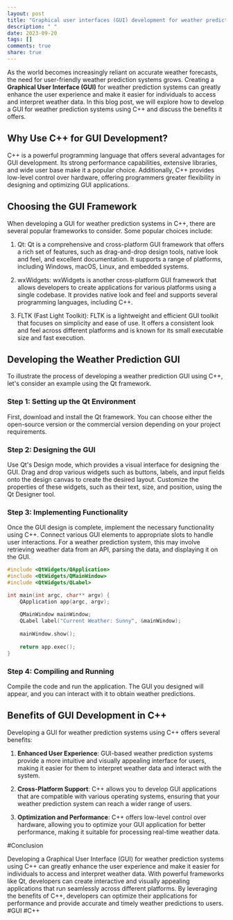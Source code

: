 ```yaml
---
layout: post
title: "Graphical user interfaces (GUI) development for weather prediction systems using C++"
description: " "
date: 2023-09-20
tags: []
comments: true
share: true
---
```


As the world becomes increasingly reliant on accurate weather forecasts, the need for user-friendly weather prediction systems grows. Creating a **Graphical User Interface (GUI)** for weather prediction systems can greatly enhance the user experience and make it easier for individuals to access and interpret weather data. In this blog post, we will explore how to develop a GUI for weather prediction systems using C++ and discuss the benefits it offers.

## Why Use C++ for GUI Development?

C++ is a powerful programming language that offers several advantages for GUI development. Its strong performance capabilities, extensive libraries, and wide user base make it a popular choice. Additionally, C++ provides low-level control over hardware, offering programmers greater flexibility in designing and optimizing GUI applications.

## Choosing the GUI Framework

When developing a GUI for weather prediction systems in C++, there are several popular frameworks to consider. Some popular choices include:

1. Qt: Qt is a comprehensive and cross-platform GUI framework that offers a rich set of features, such as drag-and-drop design tools, native look and feel, and excellent documentation. It supports a range of platforms, including Windows, macOS, Linux, and embedded systems.

2. wxWidgets: wxWidgets is another cross-platform GUI framework that allows developers to create applications for various platforms using a single codebase. It provides native look and feel and supports several programming languages, including C++.

3. FLTK (Fast Light Toolkit): FLTK is a lightweight and efficient GUI toolkit that focuses on simplicity and ease of use. It offers a consistent look and feel across different platforms and is known for its small executable size and fast execution.

## Developing the Weather Prediction GUI

To illustrate the process of developing a weather prediction GUI using C++, let's consider an example using the Qt framework.

### Step 1: Setting up the Qt Environment

First, download and install the Qt framework. You can choose either the open-source version or the commercial version depending on your project requirements.

### Step 2: Designing the GUI

Use Qt's Design mode, which provides a visual interface for designing the GUI. Drag and drop various widgets such as buttons, labels, and input fields onto the design canvas to create the desired layout. Customize the properties of these widgets, such as their text, size, and position, using the Qt Designer tool.

### Step 3: Implementing Functionality

Once the GUI design is complete, implement the necessary functionality using C++. Connect various GUI elements to appropriate slots to handle user interactions. For a weather prediction system, this may involve retrieving weather data from an API, parsing the data, and displaying it on the GUI.

```cpp
#include <QtWidgets/QApplication>
#include <QtWidgets/QMainWindow>
#include <QtWidgets/QLabel>

int main(int argc, char** argv) {
    QApplication app(argc, argv);
    
    QMainWindow mainWindow;
    QLabel label("Current Weather: Sunny", &mainWindow);
    
    mainWindow.show();
    
    return app.exec();
}
```

### Step 4: Compiling and Running

Compile the code and run the application. The GUI you designed will appear, and you can interact with it to obtain weather predictions.

## Benefits of GUI Development in C++

Developing a GUI for weather prediction systems using C++ offers several benefits:

1. **Enhanced User Experience**: GUI-based weather prediction systems provide a more intuitive and visually appealing interface for users, making it easier for them to interpret weather data and interact with the system.

2. **Cross-Platform Support**: C++ allows you to develop GUI applications that are compatible with various operating systems, ensuring that your weather prediction system can reach a wider range of users.

3. **Optimization and Performance**: C++ offers low-level control over hardware, allowing you to optimize your GUI application for better performance, making it suitable for processing real-time weather data.

#Conclusion

Developing a Graphical User Interface (GUI) for weather prediction systems using C++ can greatly enhance the user experience and make it easier for individuals to access and interpret weather data. With powerful frameworks like Qt, developers can create interactive and visually appealing applications that run seamlessly across different platforms. By leveraging the benefits of C++, developers can optimize their applications for performance and provide accurate and timely weather predictions to users. #GUI #C++